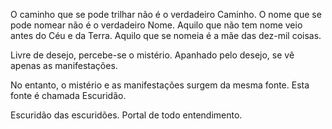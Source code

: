O caminho que se pode trilhar não é o verdadeiro Caminho.
O nome que se pode nomear não é o verdadeiro Nome.
Aquilo que não tem nome veio antes do Céu e da Terra.
Aquilo que se nomeia é a mãe das dez-mil coisas. 

Livre de desejo, percebe-se o mistério.
Apanhado pelo desejo, se vê apenas as manifestações.

No entanto, o mistério e as manifestações surgem da mesma fonte.
Esta fonte é chamada Escuridão.

Escuridão das escuridões.
Portal de todo entendimento.
